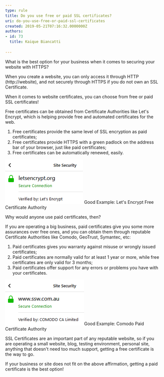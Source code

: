 ```yaml
---
type: rule
title: Do you use free or paid SSL certificates?
uri: do-you-use-free-or-paid-ssl-certificates
created: 2019-05-21T07:16:32.0000000Z
authors:
- id: 73
  title: Kaique Biancatti

---
```


 
What is the best option for your business when it comes to securing your website with HTTPS?
 
When you create a website, you can only access it through HTTP (http://website), and not securely through HTTPS if you do not own an SSL Certificate.

When it comes to website certificates, you can choose from free or paid SSL certificates!

Free certificates can be obtained from Certificate Authorities like Let's Encrypt, which is helping provide free and automated certificates for the web.

1. Free certificates provide the same level of SSL encryption as paid certificates;
2. Free certificates provide HTTPS with a green padlock on the address bar of your browser, just like paid certificates;
3. Free certificates can be automatically renewed, easily.





![letsenc.png](letsenc.png) 
Good Example: Let's Encrypt Free Certificate Authority


Why would anyone use paid certificates, then?

If you are operating a big business, paid certificates give you some more assurances over free ones, and you can obtain them through reputable Certificate Authorities like Comodo, GeoTrust, Symantec, etc:





1. Paid certificates gives you warranty against misuse or wrongly issued certificates;
2. Paid certificates are normally valid for at least 1 year or more, while free certificates are only valid for 3 months;
3. Paid certificates offer support for any errors or problems you have with your certificates.


![comodo.png](comodo.png)Good Example: Comodo Paid Certificate Authority





SSL Certificates are an important part of any reputable website, so if you are operating a small website, blog, testing environment, personal site, anything that doesn't need too much support, getting a free certificate is the way to go.

If your business or site does not fit on the above affirmation, getting a paid certificate is the best option!



